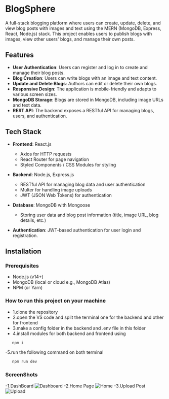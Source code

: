 # BlogSphere

A full-stack blogging platform where users can create, update, delete, and view blog posts with images and text using the MERN (MongoDB, Express, React, Node.js) stack. This project enables users to publish blogs with images, view other users' blogs, and manage their own posts.

## Features
- **User Authentication**: Users can register and log in to create and manage their blog posts.
- **Blog Creation**: Users can write blogs with an image and text content.
- **Update and Delete Blogs**: Authors can edit or delete their own blogs.
- **Responsive Design**: The application is mobile-friendly and adapts to various screen sizes.
- **MongoDB Storage**: Blogs are stored in MongoDB, including image URLs and text data.
- **REST API**: The backend exposes a RESTful API for managing blogs, users, and authentication.

## Tech Stack
- **Frontend**: React.js
  - Axios for HTTP requests
  - React Router for page navigation
  - Styled Components / CSS Modules for styling

- **Backend**: Node.js, Express.js
  - RESTful API for managing blog data and user authentication
  - Multer for handling image uploads
  - JWT (JSON Web Tokens) for authentication

- **Database**: MongoDB with Mongoose
  - Storing user data and blog post information (title, image URL, blog details, etc.)

- **Authentication**: JWT-based authentication for user login and registration.

## Installation

### Prerequisites
- Node.js (v14+)
- MongoDB (local or cloud e.g., MongoDB Atlas)
- NPM (or Yarn)

### How to run this project on your machine
- 1.clone the repository
- 2.open the VS code and split the terminal one for the backend and other for frontend
- 3.make a config folder in the backend and .env file in this folder
- 4.install modules for both backend and frontend using 
```bash
   npm i
```
-5.run the following command on both terminal
```bash
   npm run dev
```
### ScreenShots
-1.DashBoard
![Dashboard](https://github.com/clay108/BlogApp/blob/main/dashboard.png)
-2.Home Page
![Home](https://github.com/clay108/BlogApp/blob/main/Home%20page.png)
-3.Upload Post
![Upload](https://github.com/clay108/BlogApp/blob/main/upload%20post.png)


